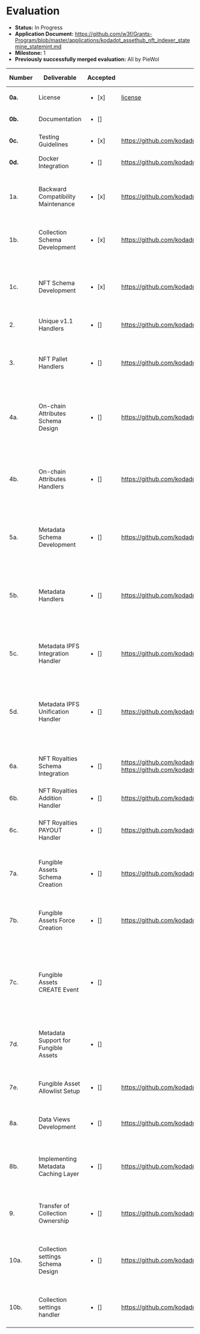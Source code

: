 # Evaluation


- **Status:** In Progress
- **Application Document:** https://github.com/w3f/Grants-Program/blob/master/applications/kodadot_assethub_nft_indexer_statemine_statemint.md
- **Milestone:** 1
- **Previously successfully merged evaluation:** All by PieWol


| Number | Deliverable | Accepted | Link | Evaluation Notes |
| ------------- | ------------- | ------------- |------------- | ------------- |
| **0a.** | License | <ul><li>[x] </li></ul> | [license](https://github.com/kodadot/stick/blob/5cdeec1139e3a68fa2ecec1427d4b9d02b2d152a/LICENSE)  | MIT | 
| **0b.**  | Documentation | <ul><li>[] </li></ul> | | | 
| **0c.** | Testing Guidelines | <ul><li>[x] </li></ul> | https://github.com/kodadot/stick/blob/arrow-stick/README.md |  | 
| **0d.** | Docker Integration | <ul><li>[] </li></ul> | https://github.com/kodadot/stick/blob/arrow-stick/docker-compose.yml | TODO | 
| 1a.    | Backward Compatibility Maintenance   | <ul><li>[x] </li></ul> |    https://github.com/kodadot/stick/tree/3aaf0292abe9b93d69e749b0713ee6e97624c2b6/src/mappings/uniques   | Ensuring backward compatibility with current Uniques v1.    //TODO                                       |
| 1b.   | Collection Schema Development    | <ul><li>[x] </li></ul> |     https://github.com/kodadot/stick/blob/3aaf0292abe9b93d69e749b0713ee6e97624c2b6/schema.graphql#L1      | Development of a GraphQL schema entity that represents the collection.                                        |
| 1c.   | NFT Schema Development   | <ul><li>[x] </li></ul> |   https://github.com/kodadot/stick/blob/3aaf0292abe9b93d69e749b0713ee6e97624c2b6/schema.graphql#L50        | Formulation and creation of a GraphQL schema entity representing Non-fungible tokens.                         |
| 2.    | Unique v1.1 Handlers      | <ul><li>[] </li></ul> |      https://github.com/kodadot/stick/tree/3aaf0292abe9b93d69e749b0713ee6e97624c2b6/src/mappings/uniques       | TODO                                            |
| 3.   | NFT Pallet Handlers       | <ul><li>[] </li></ul> |      https://github.com/kodadot/stick/tree/3aaf0292abe9b93d69e749b0713ee6e97624c2b6/src/mappings/nfts     | Handler created for indexing create, mint, buy, set_price, transfer, burn events from the chain.           |
| 4a.   | On-chain Attributes Schema Design   | <ul><li>[] </li></ul> |  https://github.com/kodadot/stick/blob/3aaf0292abe9b93d69e749b0713ee6e97624c2b6/schema.graphql#L87  | Development and design of a GraphQL schema entity representing on-chain attributes.                           |
| 4b.   | On-chain Attributes Handlers  | <ul><li>[] </li></ul> |   https://github.com/kodadot/stick/blob/3aaf0292abe9b93d69e749b0713ee6e97624c2b6/src/mappings/nfts/setAttribute.ts    | Implementing a four handlers to index the creation and deletion of metadata set for collection and NFT from the chain. |
| 5a.   | Metadata Schema Development | <ul><li>[] </li></ul> |         https://github.com/kodadot/stick/blob/3aaf0292abe9b93d69e749b0713ee6e97624c2b6/schema.graphql#L76       | Creating and designing a GraphQL schema entity representing metadata.                                     |
| 5b.   | Metadata Handlers        | <ul><li>[] </li></ul> |     https://github.com/kodadot/stick/blob/3aaf0292abe9b93d69e749b0713ee6e97624c2b6/src/mappings/nfts/setMetadata.ts       | Implementing a four handlers to index the creation and deletion of an attribute for collection and NFT from the chain.  |
| 5c.   | Metadata IPFS Integration Handler  | <ul><li>[] </li></ul> |  https://github.com/kodadot/stick/blob/3aaf0292abe9b93d69e749b0713ee6e97624c2b6/src/mappings/utils/metadata.ts#L10  | Design a handler to retrieve IPFS Metadata from the IPFS network.                                                 |
| 5d.   | Metadata IPFS Unification Handler   | <ul><li>[] </li></ul> |  https://github.com/kodadot/packages/tree/044bbb328e88d747526cdb4b588c0318770c2b4a/hyperdata | Design and integrate the library to uniform IPFS metadata into one format (OpenSea,TZIP-16,ERC-5773, FXhash)    |
| 6a.   | NFT Royalties Schema Integration  | <ul><li>[] </li></ul> |   https://github.com/kodadot/stick/blob/3aaf0292abe9b93d69e749b0713ee6e97624c2b6/schema.graphql#L24 and https://github.com/kodadot/stick/blob/3aaf0292abe9b93d69e749b0713ee6e97624c2b6/schema.graphql#L69 | Design and include royalty support within the GraphQL schema.                                                  |
| 6b.   | NFT Royalties Addition Handler   | <ul><li>[] </li></ul> |  https://github.com/kodadot/stick/blob/3aaf0292abe9b93d69e749b0713ee6e97624c2b6/src/mappings/nfts/setAttribute.ts#L20    | Implement a handler to add royalty into NFT.                                                 |
| 6c.   | NFT Royalties PAYOUT Handler     | <ul><li>[] </li></ul> |    https://github.com/kodadot/stick/blob/3aaf0292abe9b93d69e749b0713ee6e97624c2b6/src/mappings/nfts/payTips.ts   |Creation of handler to index royalty payout events from the chain.                                             |
| 7a.      | Fungible Assets Schema Creation    | <ul><li>[] </li></ul> |  https://github.com/kodadot/stick/blob/3aaf0292abe9b93d69e749b0713ee6e97624c2b6/schema.graphql#L156 |Design and formulation of a GraphQL schema entity representing fungible assets.                                |
| 7b.      | Fungible Assets Force Creation    | <ul><li>[] </li></ul> |  https://github.com/kodadot/stick/blob/3aaf0292abe9b93d69e749b0713ee6e97624c2b6/src/mappings/assets/setMetadata.ts   |Handlers will be developed to add system tokens like KSM/DOT into fungible assets.                             |
| 7c.      | Fungible Assets CREATE Event     | <ul><li>[] </li></ul> |      |An event handler for indexing the creation of a fungible event from a chain, such as (RMRK/USDT) will be developed.|
| 7d.      | Metadata Support for Fungible Assets | <ul><li>[] </li></ul> |   |Implement a handler to add metadata to a fungible asset event from the chain.                          |
| 7e.   | Fungible Asset Allowlist Setup    | <ul><li>[] </li></ul> |    https://github.com/kodadot/stick/blob/3aaf0292abe9b93d69e749b0713ee6e97624c2b6/src/mappings/assets/forceToken.ts#L36 |Setting up allows list-based indexing of fungible assets.                                                       |
| 8a.  | Data Views Development        | <ul><li>[] </li></ul> |   https://github.com/kodadot/stick/blob/3aaf0292abe9b93d69e749b0713ee6e97624c2b6/schema.graphql#L50      |Construction of data views for efficient access to indexed data.                                               |
| 8b.  | Implementing Metadata Caching Layer | <ul><li>[] </li></ul> | https://github.com/kodadot/stick/blob/3aaf0292abe9b93d69e749b0713ee6e97624c2b6/src/mappings/utils/cache.ts |Develop and retry IPFS metadata if un-indexed by Metadata IPFS Integration Handler.                                                               |
| 9.    | Transfer of Collection Ownership | <ul><li>[] </li></ul> |  https://github.com/kodadot/stick/blob/3aaf0292abe9b93d69e749b0713ee6e97624c2b6/src/mappings/nfts/setAttribute.ts   |Incorporate functionality to transfer collection ownership.                                                    |
| 10a.    | Collection settings Schema Design  | <ul><li>[] </li></ul> | https://github.com/kodadot/stick/blob/3aaf0292abe9b93d69e749b0713ee6e97624c2b6/schema.graphql#K93  | Development and design of a GraphQL schema entity representing Collection settings     |
| 10b.    | Collection settings handler   | <ul><li>[] </li></ul> | https://github.com/kodadot/stick/blob/3aaf0292abe9b93d69e749b0713ee6e97624c2b6/src/mappings/nfts/updateMintSettings.ts  | Implement a handler to add collection settings into data                                                  |

